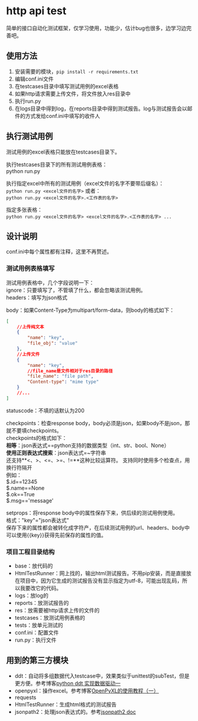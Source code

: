 # http api test

简单的接口自动化测试框架，仅学习使用，功能少，估计bug也很多，边学习边完善吧。

##  使用方法

1. 安装需要的模块，`pip install -r requirements.txt` 
2. 编辑conf.ini文件
3. 在testcases目录中填写测试用例的excel表格
4. 如果http请求需要上传文件，将文件放入res目录中
5. 执行run.py
6. 在logs目录中得到log，在reports目录中得到测试报告。log与测试报告会以邮件的方式发给conf.ini中填写的收件人

## 执行测试用例

测试用例的excel表格只能放在testcases目录下。

执行testcases目录下的所有测试用例表格：  
python run.py

执行指定excel中所有的测试用例（excel文件的名字不要带后缀名）：  
`python run.py <excel文件的名字>`
或者：  
`python run.py <excel文件的名字>.<工作表的名字>`

指定多张表格：  
`python run.py <excel文件的名字> <excel文件的名字>.<工作表的名字> ...`

## 设计说明

conf.ini中每个属性都有注释，这里不再赘述。

### 测试用例表格填写

测试用例表格中，几个字段说明一下：  
ignore：只要填写了，不管填了什么，都会忽略该测试用例。  
headers：填写为json格式

body：如果Content-Type为multipart/form-data，则body的格式如下：
```json
[
    //上传纯文本
    {
        "name": "key",
        "file_obj": "value"
    },
    //上传文件
    {
        "name": "key",
        //file_name是文件相对于res目录的路径
        "file_name": "file path",
        "Content-type": "mime type"
    }
    //...
]
```

statuscode：不填的话默认为200  

checkpoints：检查response body，body必须是json，如果body不是json，那就不要填checkpoints。  
checkpoints的格式如下：  
**相等**：json表达式==python支持的数据类型（int、str、bool、None）  
**使用正则表达式搜索**：json表达式=~字符串  
还支持**<、>、<=、>=、!=**这种比较运算符。
支持同时使用多个检查点，用换行符隔开  
例如：  
$.id==12345  
$.name==None  
$.ok==True  
$.msg=='message'

setprops：将response body中的属性保存下来，供后续的测试用例使用。  
格式："key"="json表达式"  
保存下来的属性都会被转化成字符产，在后续测试用例的url、headers、body中可以使用{{key}}获得先前保存的属性的值。

### 项目工程目录结构

- base：放代码的
- HtmlTestRunner：网上找的，输出html测试报告。不用pip安装，而是直接放在项目中，因为它生成的测试报告没有显示指定为utf-8，可能出现乱码，所以我要改它的代码。
- logs：放log的
- reports：放测试报告的
- res：放需要被http请求上传的文件的
- testcases：放测试用例表格的
- tests：放单元测试的
- conf.ini：配置文件
- run.py：执行文件

## 用到的第三方模块

- ddt：自动将多组数据代入testcase中，效果类似于unittest的subTest，但是更方便。参考博客[python ddt 实现数据驱动一](https://www.cnblogs.com/nancyzhu/p/8563884.html)
- openpyxl：操作excel。参考博客[OpenPyXL的使用教程（一）](https://www.jianshu.com/p/642456aa93e2)
- requests
- HtmlTestRunner：生成html格式的测试报告
- jsonpath2：处理json表达式的。参考[jsonpath2 doc](https://jsonpath2.readthedocs.io/en/latest/index.html)


